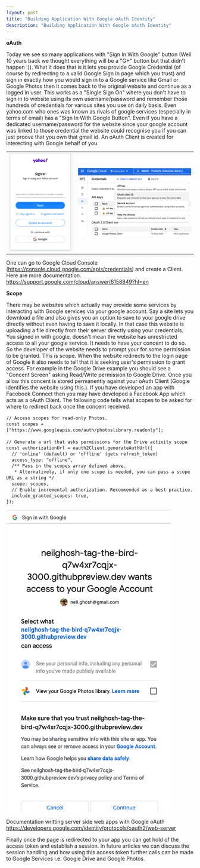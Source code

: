 ```yaml
---
layout: post
title: "Building Application With Google oAuth Identity"
description: "Building Application With Google oAuth Identity"
--- 
```

**oAuth**

Today we see so many applications with "Sign In With Google" button (Well 10 years back we thought everything will be a "G+" button but that didn't happen :)). What it does that is it lets you provide Google Credential (of course by redirecting to a valid Google Sign In page which you trust) and sign in exactly how you would sign in to a Google service like Gmail or Google Photos then it comes back to the original website and continue as a logged in user. This works as a "Single Sign On" where you don't have to sign in to website using its own username/password and remember those hundreds of credentials for various sites you use on daily basis. Even yahoo.com who ones was known as rivals of google services (especially in terms of email) has a "Sign In With Google Button". Even if you have a dedicated username/password for the website since your google account was linked to those credential the website could recognise you if you can just proove that you own that gmail id. An oAuth Client is created for interecting with Google behalf of you.

<table>
  <tr>
    <td>
<img src="/assets/2022/yahoo-signin.png" /> </td><td> <img src="/assets/2022/google-oauth-client.png" /> 
    </td>
    </tr>
  </table>

One can go to Google Cloud Console (https://console.cloud.google.com/apis/credentials) and create a Client. Here are more documentation.
https://support.google.com/cloud/answer/6158849?hl=en

**Scope**

There may be websites which actually may provide some services by interacting with Google services via your google account. Say a site lets you download a file and also gives you an option to save to your google drive directly without even having to save it locally. In that case this website is uploading a file directly from their server directly using your credentials. You signed in with google, doesn't mean the website has unrestricted access to all your google service. It needs to have your concent to do so. So the developer of the website needs to prompt your for some permission to be granted. This is scope. When the website redirects to the login page of Google it also needs to tell that it is seeking user's permission to grant access. For example in the Google Drive example you should see a "Concent Screen" asking Read/Write permission to Google Drive. Once you allow this concent is stored permanently against your oAuth Client (Google identifies the website using this.). If you have developed an app with Facebook Connect then you may have developed a Facebook App which acts as a oAuth Client. The following code tells what scopes to be asked for where to redirect back once the concent received.

```
// Access scopes for read-only Photos.
const scopes = ["https://www.googleapis.com/auth/photoslibrary.readonly"];

// Generate a url that asks permissions for the Drive activity scope
const authorizationUrl = oauth2Client.generateAuthUrl({
  // 'online' (default) or 'offline' (gets refresh_token)
  access_type: "offline",
  /** Pass in the scopes array defined above.
   * Alternatively, if only one scope is needed, you can pass a scope URL as a string */
  scope: scopes,
  // Enable incremental authorization. Recommended as a best practice.
  include_granted_scopes: true,
});
```

![Consent Screen](/assets/2022/consent-screen.png) 

Documentation writting server side web apps with Google oAuth 
https://developers.google.com/identity/protocols/oauth2/web-server

Finally once the page is redirected to your app you can get hold of the access token and establish a session. In future articles we can discuss the session handling and how using this access token further calls can be made to Google Services i.e. Google Drive and Google Photos.


